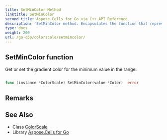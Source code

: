 ```yaml
---
title: SetMinColor Method 
linktitle: SetMinColor
second_title: Aspose.Cells for Go via C++ API Reference
description: 'SetMinColor method. Encapsulates the function that represents setmincolor in Go.'
type: docs
weight: 200
url: /go-cpp/colorscale/setmincolor/
---
```


## SetMinColor function

Get or set the gradient color for the minimum value in the range.

```go

func (instance *ColorScale) SetMinColor(value *Color)  error

```

## Remarks


## See Also

* Class [ColorScale](../)
* Library [Aspose.Cells for Go](../../)
